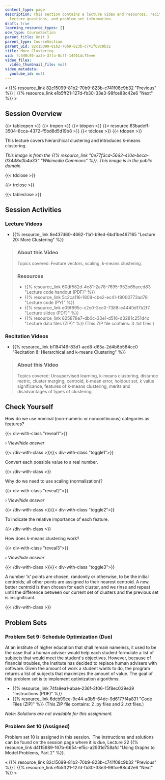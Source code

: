 ```yaml
---
content_type: page
description: This section contains a lecture video and resources, recitation video,
  lecture questions, and problem set information.
draft: true
learning_resource_types: []
ocw_type: CourseSection
parent_title: Unit 3
parent_type: CourseSection
parent_uid: 82c15099-81b2-70b9-823b-c741f08c9b32
title: More Clustering
uid: fc440c95-aa3e-3ffa-8cff-14461dc75eee
video_files:
  video_thumbnail_file: null
video_metadata:
  youtube_id: null
---
```

« {{% resource_link 82c15099-81b2-70b9-823b-c741f08c9b32 "Previous" %}} | {{% resource_link e1b5ff21-127d-fb30-33e3-98fce88c42e6 "Next" %}} »

Session Overview
----------------

{{< tableopen >}}
{{< tropen >}}
{{< tdopen >}}
{{< resource 83badeff-3504-8cca-4372-f5bd8d5d19b8 >}}
{{< tdclose >}}
{{< tdopen >}}


This lecture covers hierarchical clustering and introduces k-means clustering.

_This image is from the {{% resource_link "0e77f3cd-5662-410a-beca-03448a0b4a33" "Wikimedia Commons" %}}. This image is in the public domain._


{{< tdclose >}}

{{< trclose >}}

{{< tableclose >}}

Session Activities
------------------

### Lecture Videos

*   {{% resource_link 8e437d60-4662-11a1-b9ed-6bd1be497165 "Lecture 20: More Clustering" %}}

> ### About this Video
> 
> Topics covered: Feature vectors, scaling, k-means clustering.
> 
> ### Resources
> 
> *   {{% resource_link 60df582d-4c81-2a78-7695-952b65aced83 "Lecture code handout (PDF)" %}}
> *   {{% resource_link 5c2ca116-1808-cbe2-ec41-f8000773ad78 "Lecture code (PY)" %}}
> *   {{% resource_link e09f895c-c2c0-3cc0-7388-e4440df7b2f7 "Lecture slides (PDF)" %}}
> *   {{% resource_link 825878e7-db0c-30e1-d516-d3281c251d4c "Lecture data files (ZIP)" %}} (This ZIP file contains: 3 .txt files.)

### Recitation Videos

*   {{% resource_link bf184146-83d1-aed8-d65a-2d4b8b584cc0 "Recitation 8: Hierarchical and k-means Clustering" %}}

> ### About this Video
> 
> Topics covered: Unsupervised learning, k-means clustering, distance metric, cluster merging, centroid, k-mean error, holdout set, k value significance, features of k-means clustering, merits and disadvantages of types of clustering.

Check Yourself
--------------

How do we use nominal (non-numeric or noncontinuous) categories as features?

{{< div-with-class "reveal1">}}

› _View/hide answer_

{{< /div-with-class >}}{{< div-with-class "toggle1">}}

Convert each possible value to a real number.

{{< /div-with-class >}}

Why do we need to use scaling (normalization)?

{{< div-with-class "reveal2">}}

› _View/hide answer_

{{< /div-with-class >}}{{< div-with-class "toggle2">}}

To indicate the relative importance of each feature.

{{< /div-with-class >}}

How does k-means clustering work?

{{< div-with-class "reveal3">}}

› _View/hide answer_

{{< /div-with-class >}}{{< div-with-class "toggle3">}}

A number 'k' points are chosen, randomly or otherwise, to be the initial centroids; all other points are assigned to their nearest centroid. A new, better centroid is then chosen for each cluster, and we rinse and repeat until the difference between our current set of clusters and the previous set is insignificant.

{{< /div-with-class >}}

Problem Sets
------------

### Problem Set 9: Schedule Optimization (Due)

At an institute of higher education that shall remain nameless, it used to be the case that a human adviser would help each student formulate a list of subjects that would meet the student's objectives. However, because of financial troubles, the Institute has decided to replace human advisers with software. Given the amount of work a student wants to do, the program returns a list of subjects that maximizes the amount of value. The goal of this problem set is to implement optimization algorithms.

*   {{% resource_link 74fa9ea1-abae-236f-3f06-15f8ec039e39 "Instructions (PDF)" %}}
*   {{% resource_link 6dcb99ce-9c44-a3b5-64dc-9d6177f4a831 "Code Files (ZIP)" %}} (This ZIP file contains: 2 .py files and 2 .txt files.)

_Note: Solutions are not available for this assignment._

### Problem Set 10 (Assigned)

Problem set 10 is assigned in this session.  The instructions and solutions can be found on the session page where it is due, Lecture 22 {{% resource_link d4f15989-167b-6654-ef5c-a2931d758afd "Using Graphs to Model Problems, Part 2" %}}.

« {{% resource_link 82c15099-81b2-70b9-823b-c741f08c9b32 "Previous" %}} | {{% resource_link e1b5ff21-127d-fb30-33e3-98fce88c42e6 "Next" %}} »